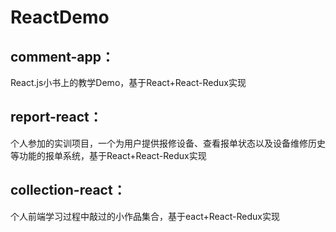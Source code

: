 # ReactDemo
## comment-app：
React.js小书上的教学Demo，基于React+React-Redux实现

## report-react：
个人参加的实训项目，一个为用户提供报修设备、查看报单状态以及设备维修历史等功能的报单系统，基于React+React-Redux实现


## collection-react：
个人前端学习过程中敲过的小作品集合，基于eact+React-Redux实现
